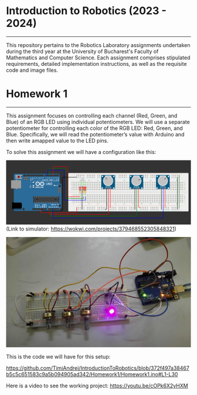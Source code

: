 # Introduction to Robotics (2023 - 2024)

---

This repository pertains to the Robotics Laboratory assignments undertaken during the third year at the University of Bucharest's Faculty of Mathematics and Computer Science. Each assignment comprises stipulated requirements, detailed implementation instructions, as well as the requisite code and image files.

# Homework 1

---

This assignment focuses on controlling each channel (Red, Green, and Blue) of  an  RGB  LED  using  individual  potentiometers. We will use a separate potentiometer for controlling each color of the RGB LED: Red, Green, and Blue. Specifically, we will read  the  potentiometer’s  value  with  Arduino  and  then  write  amapped value to the LED pins.  

To solve this assignment we will have a configuration like this: 

![Homework 1 setup in simulator](https://github.com/TimiAndrei/IntroductionToRobotics/blob/main/Homework1/Homework1.png)
(Link to simulator: https://wokwi.com/projects/379468552305848321)

![Homework 1 setup in real life](https://github.com/TimiAndrei/IntroductionToRobotics/blob/main/Homework1/Homework1_irl.jpeg)

This is the code we will have for this setup:

https://github.com/TimiAndrei/IntroductionToRobotics/blob/372f497a38467b5c5c651583c9a5b094905ad342/Homework1/Homework1.ino#L1-L30

Here is a video to see the working project: https://youtu.be/cOPk6X2yHXM 


